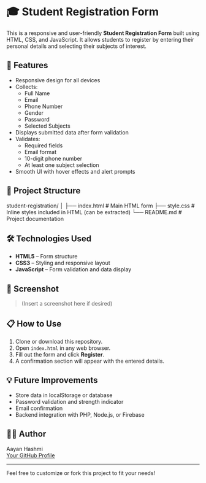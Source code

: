 # 🎓 Student Registration Form

This is a responsive and user-friendly **Student Registration Form** built using HTML, CSS, and JavaScript. It allows students to register by entering their personal details and selecting their subjects of interest.

## 🚀 Features

- Responsive design for all devices
- Collects:
  - Full Name
  - Email
  - Phone Number
  - Gender
  - Password
  - Selected Subjects
- Displays submitted data after form validation
- Validates:
  - Required fields
  - Email format
  - 10-digit phone number
  - At least one subject selection
- Smooth UI with hover effects and alert prompts

## 📁 Project Structure
student-registration/
│
├── index.html # Main HTML form
├── style.css # Inline styles included in HTML (can be extracted)
└── README.md # Project documentation

## 🛠️ Technologies Used

- **HTML5** – Form structure
- **CSS3** – Styling and responsive layout
- **JavaScript** – Form validation and data display

## 📸 Screenshot

> (Insert a screenshot here if desired)

## 📋 How to Use

1. Clone or download this repository.
2. Open `index.html` in any web browser.
3. Fill out the form and click **Register**.
4. A confirmation section will appear with the entered details.

## 💡 Future Improvements

- Store data in localStorage or database
- Password validation and strength indicator
- Email confirmation
- Backend integration with PHP, Node.js, or Firebase

## 🧑‍💻 Author

Aayan Hashmi  
[Your GitHub Profile](https://github.com/AayanHashmi)

---

Feel free to customize or fork this project to fit your needs!
